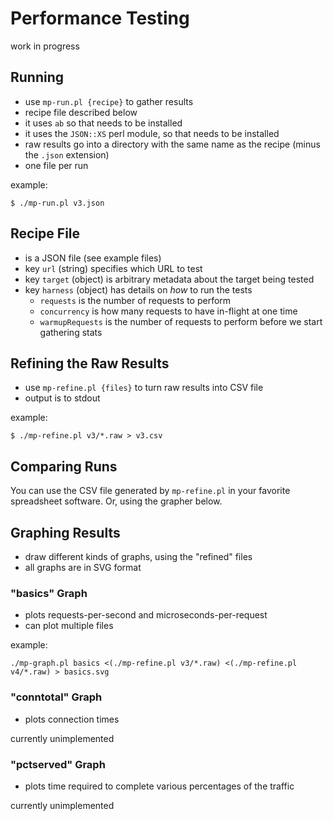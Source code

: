 # Performance Testing

work in progress


## Running
* use `mp-run.pl {recipe}` to gather results
* recipe file described below
* it uses `ab` so that needs to be installed
* it uses the `JSON::XS` perl module, so that needs to be installed
* raw results go into a directory with the same name as the recipe (minus the `.json` extension)
* one file per run

example:
```
$ ./mp-run.pl v3.json
```


## Recipe File
* is a JSON file (see example files)
* key `url` (string) specifies which URL to test
* key `target` (object) is arbitrary metadata about the target being tested
* key `harness` (object) has details on *how* to run the tests
    * `requests` is the number of requests to perform
    * `concurrency` is how many requests to have in-flight at one time
    * `warmupRequests` is the number of requests to perform before we start gathering stats

## Refining the Raw Results
* use `mp-refine.pl {files}` to turn raw results into CSV file
* output is to stdout

example:
```
$ ./mp-refine.pl v3/*.raw > v3.csv
```


## Comparing Runs
You can use the CSV file generated by `mp-refine.pl` in your favorite spreadsheet software.
Or, using the grapher below.


## Graphing Results
* draw different kinds of graphs, using the "refined" files
* all graphs are in SVG format


### "basics" Graph
* plots requests-per-second and microseconds-per-request
* can plot multiple files

example:
```
./mp-graph.pl basics <(./mp-refine.pl v3/*.raw) <(./mp-refine.pl v4/*.raw) > basics.svg
```


### "conntotal" Graph
* plots connection times

currently unimplemented


### "pctserved" Graph
* plots time required to complete various percentages of the traffic

currently unimplemented


